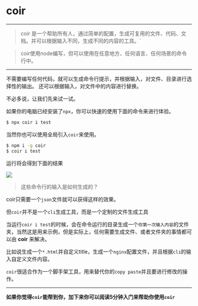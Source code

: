# coir
---
>coir 是一个帮助所有人，通过简单的配置，生成可复用的文件、代码、文档。并可以根据输入不同，生成不同的内容的工具。`

>coir使用node编写，但可以使用在任意地方、任何语言、任何场景的命令行中。

---

不需要编写任何代码，就可以生成命令行提示，并根据输入，对文件、目录进行选择性的输出。
还可以根据输入，对文件中的内容进行替换。

不必多说，让我们先来试一试。

如果你的电脑已经安装了`npx`，你可以快速的使用下面的命令来进行体验。
```bash
$ npx coir i test
```

当然你也可以使用全局引入`coir`来使用。
```bash
$ npm i -g coir
$ coir i test
```
运行将会得到下面的结果

<img src="https://i.h2.pdim.gs/08f852b17b7e66dc761dee2064806bae.gif">

>这些命令行的输入是如何生成的？

coir只需要一个`json`文件就可以获得这样的效果。

但`coir`并不是一个`cli`生成工具，而是一个定制的文件生成工具

当运行`coir i test`的时候，会在命令运行的目录生成一个`你第一次输入内容`的文件夹，当然这是用来示例，但是实际上，任何需要生成文件、或者文件夹的事情都可以由 **coir** 来解决。

比如说生成一个`*.html`并自定义title，生成一个`nginx`配置文件，并且根据`cli`的输入自定义文件内容。

`coir`很适合作为一个脚手架工具，用来替代你的`copy paste`并且要进行修改的操作。
    
---

**如果你觉得`coir`能帮到你，加下来你可以阅读5分钟入门来帮助你使用`coir`**
